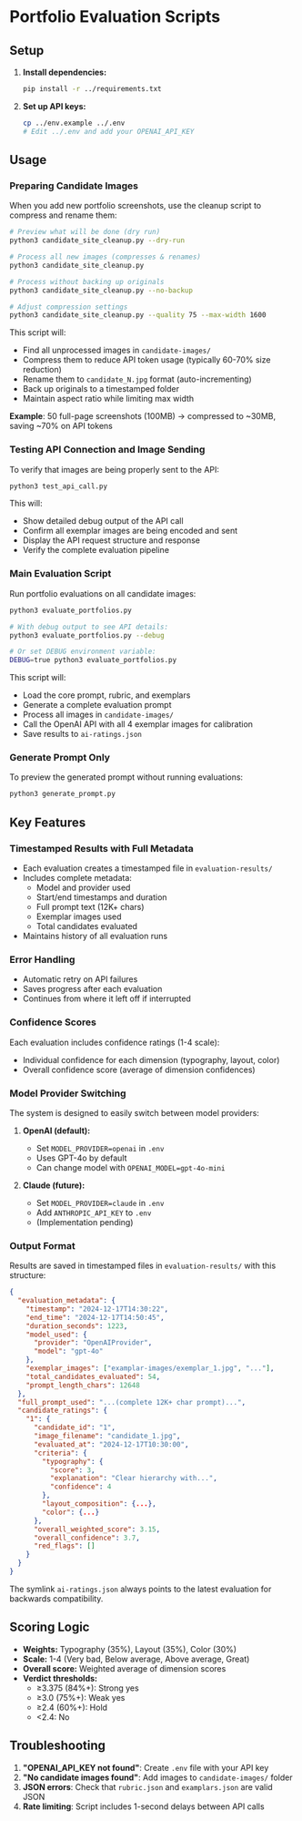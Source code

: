 # Portfolio Evaluation Scripts

## Setup

1. **Install dependencies:**
   ```bash
   pip install -r ../requirements.txt
   ```

2. **Set up API keys:**
   ```bash
   cp ../env.example ../.env
   # Edit ../.env and add your OPENAI_API_KEY
   ```

## Usage

### Preparing Candidate Images

When you add new portfolio screenshots, use the cleanup script to compress and rename them:

```bash
# Preview what will be done (dry run)
python3 candidate_site_cleanup.py --dry-run

# Process all new images (compresses & renames)
python3 candidate_site_cleanup.py

# Process without backing up originals
python3 candidate_site_cleanup.py --no-backup

# Adjust compression settings
python3 candidate_site_cleanup.py --quality 75 --max-width 1600
```

This script will:
- Find all unprocessed images in `candidate-images/`
- Compress them to reduce API token usage (typically 60-70% size reduction)
- Rename them to `candidate_N.jpg` format (auto-incrementing)
- Back up originals to a timestamped folder
- Maintain aspect ratio while limiting max width

**Example**: 50 full-page screenshots (100MB) → compressed to ~30MB, saving ~70% on API tokens

### Testing API Connection and Image Sending

To verify that images are being properly sent to the API:

```bash
python3 test_api_call.py
```

This will:
- Show detailed debug output of the API call
- Confirm all exemplar images are being encoded and sent
- Display the API request structure and response
- Verify the complete evaluation pipeline

### Main Evaluation Script

Run portfolio evaluations on all candidate images:

```bash
python3 evaluate_portfolios.py

# With debug output to see API details:
python3 evaluate_portfolios.py --debug

# Or set DEBUG environment variable:
DEBUG=true python3 evaluate_portfolios.py
```

This script will:
- Load the core prompt, rubric, and exemplars
- Generate a complete evaluation prompt
- Process all images in `candidate-images/`
- Call the OpenAI API with all 4 exemplar images for calibration
- Save results to `ai-ratings.json`

### Generate Prompt Only

To preview the generated prompt without running evaluations:

```bash
python3 generate_prompt.py
```

## Key Features

### Timestamped Results with Full Metadata
- Each evaluation creates a timestamped file in `evaluation-results/`
- Includes complete metadata:
  - Model and provider used
  - Start/end timestamps and duration
  - Full prompt text (12K+ chars)
  - Exemplar images used
  - Total candidates evaluated
- Maintains history of all evaluation runs

### Error Handling
- Automatic retry on API failures
- Saves progress after each evaluation
- Continues from where it left off if interrupted

### Confidence Scores
Each evaluation includes confidence ratings (1-4 scale):
- Individual confidence for each dimension (typography, layout, color)
- Overall confidence score (average of dimension confidences)

### Model Provider Switching
The system is designed to easily switch between model providers:

1. **OpenAI (default):**
   - Set `MODEL_PROVIDER=openai` in `.env`
   - Uses GPT-4o by default
   - Can change model with `OPENAI_MODEL=gpt-4o-mini`

2. **Claude (future):**
   - Set `MODEL_PROVIDER=claude` in `.env`
   - Add `ANTHROPIC_API_KEY` to `.env`
   - (Implementation pending)

### Output Format

Results are saved in timestamped files in `evaluation-results/` with this structure:

```json
{
  "evaluation_metadata": {
    "timestamp": "2024-12-17T14:30:22",
    "end_time": "2024-12-17T14:50:45",
    "duration_seconds": 1223,
    "model_used": {
      "provider": "OpenAIProvider",
      "model": "gpt-4o"
    },
    "exemplar_images": ["examplar-images/exemplar_1.jpg", "..."],
    "total_candidates_evaluated": 54,
    "prompt_length_chars": 12648
  },
  "full_prompt_used": "...(complete 12K+ char prompt)...",
  "candidate_ratings": {
    "1": {
      "candidate_id": "1",
      "image_filename": "candidate_1.jpg",
      "evaluated_at": "2024-12-17T10:30:00",
      "criteria": {
        "typography": {
          "score": 3,
          "explanation": "Clear hierarchy with...",
          "confidence": 4
        },
        "layout_composition": {...},
        "color": {...}
      },
      "overall_weighted_score": 3.15,
      "overall_confidence": 3.7,
      "red_flags": []
    }
  }
}
```

The symlink `ai-ratings.json` always points to the latest evaluation for backwards compatibility.

## Scoring Logic

- **Weights:** Typography (35%), Layout (35%), Color (30%)
- **Scale:** 1-4 (Very bad, Below average, Above average, Great)
- **Overall score:** Weighted average of dimension scores
- **Verdict thresholds:**
  - ≥3.375 (84%+): Strong yes
  - ≥3.0 (75%+): Weak yes
  - ≥2.4 (60%+): Hold
  - <2.4: No

## Troubleshooting

1. **"OPENAI_API_KEY not found"**: Create `.env` file with your API key
2. **"No candidate images found"**: Add images to `candidate-images/` folder
3. **JSON errors**: Check that `rubric.json` and `examplars.json` are valid JSON
4. **Rate limiting**: Script includes 1-second delays between API calls
